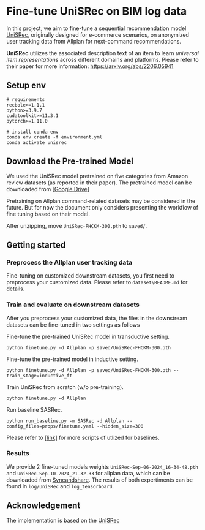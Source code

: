 # Fine-tune UniSRec on BIM log data

In this project, we aim to fine-tune a sequential recommendation model [UniSRec](https://github.com/RUCAIBox/UniSRec), originally designed for e-commerce scenarios, on anonymized user tracking data from Allplan for next-command recommendations. 

**UniSRec** utilizes the associated description text of an item to learn *universal item representations* across different domains and platforms. Please refer to their paper for more information: https://arxiv.org/abs/2206.05941


## Setup env

```
# requirements
recbole>=1.1.1
python>=3.9.7
cudatoolkit>=11.3.1
pytorch>=1.11.0

# install conda env
conda env create -f environment.yml
conda activate unisrec
```
## Download the Pre-trained Model
We used the UniSRec model pretrained on five categories from Amazon review datasets (as reported in their paper).
The pretrained model can be downloaded from [[Google Drive](https://drive.google.com/drive/folders/1Uik0fMk4oquV_bS9lXTZuExAYbIDkEMW)]

Pretraining on Allplan command-related datasets may be considered in the future. But for now the document only considers presenting the workflow of fine tuning based on their model.

After unzipping, move `UniSRec-FHCKM-300.pth` to `saved/`.

## Getting started

### Preprocess the Allplan user tracking data
Fine-tuning on customized downstream datasets, you first need to preprocess your customized data.
Please refer to `dataset\README.md` for details.

### Train and evaluate on downstream datasets

After you preprocess your customized data, the files in the downstream datasets can be fine-tuned in two settings as follows

Fine-tune the pre-trained UniSRec model in transductive setting.

```
python finetune.py -d Allplan -p saved/UniSRec-FHCKM-300.pth
```

Fine-tune the pre-trained model in inductive setting.

```
python finetune.py -d Allplan -p saved/UniSRec-FHCKM-300.pth --train_stage=inductive_ft
```

Train UniSRec from scratch (w/o pre-training).

```
python finetune.py -d Allplan
```

Run baseline SASRec.

```
python run_baseline.py -m SASRec -d Allplan --config_files=props/finetune.yaml --hidden_size=300
```
Please refer to [[link]](https://github.com/RUCAIBox/UniSRec/issues/4#issuecomment-1316045022) for more scripts of utlized for baselines.

### Results

We provide 2 fine-tuned models weights `UniSRec-Sep-06-2024_16-34-48.pth` and `UniSRec-Sep-10-2024_21-32-33` for allplan data, which can be downloaded from [Syncandshare](https://syncandshare.lrz.de/getlink/fiKVL8z1GxTcvkQadJpmrX/).
The results of both expertiments can be found in `log/UniSRec` and `log_tensorboard`.

## Acknowledgement

The implementation is based on the [UniSRec](https://github.com/RUCAIBox/UniSRec)
